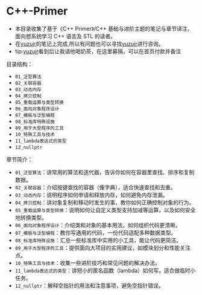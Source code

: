 # C++-Primer 

- 本目录收集了基于《C++ Primer》/C++ 基础与进阶主题的笔记与章节译注，面向想系统学习 C++ 语言及 STL 的读者。
- 在[yuzujr](https://github.com/yuzujr)的笔记上完成,所以有问题也可以寻找[yuzujr](https://github.com/yuzujr)进行咨询。
- tip:[yuzujr](https://github.com/yuzujr)看到后让我请他喝奶茶，在这里募捐，可以在首页付款并备注

目录结构：

- `01_泛型算法`
- `02_关联容器`
- `03_动态内存`
- `04_拷贝控制`
- `05_重载运算与类型转换`
- `06_面向对象程序设计`
- `07_模板与泛型编程`
- `08_标准库特殊设施`
- `09_用于大型程序的工具`
- `10_特殊工具与技术`
- `11_lambda表达式的类型`
- `12_nullptr`


章节简介：

- `01_泛型算法`：讲常用的算法和迭代器，告诉你如何在容器里查找、排序和复制数据。
- `02_关联容器`：介绍按键查找的容器（像字典），适合快速查找和去重。
- `03_动态内存`：说明程序如何申请和释放内存，如何避免内存泄漏。
- `04_拷贝控制`：讲对象复制和移动时发生的事，教你如何正确控制对象的行为。
- `05_重载运算与类型转换`：说明如何让自定义类型支持加减等运算，以及如何安全地转换类型。
- `06_面向对象程序设计`：介绍类和对象的基本用法，如何组织代码更清晰。
- `07_模板与泛型编程`：教你写通用的代码，一份代码适配多种数据类型。
- `08_标准库特殊设施`：汇总一些标准库中实用的小工具，能让代码更简洁。
- `09_用于大型程序的工具`：提供面向大项目的实用建议，如模块划分和性能关注点。
- `10_特殊工具与技术`：收集一些进阶技巧和常见问题的解决办法。
- `11_lambda表达式的类型`：讲短小的匿名函数（lambda）如何写，适合做临时小任务。
- `12_nullptr`：解释空指针的用法和注意事项，避免空指针错误。







